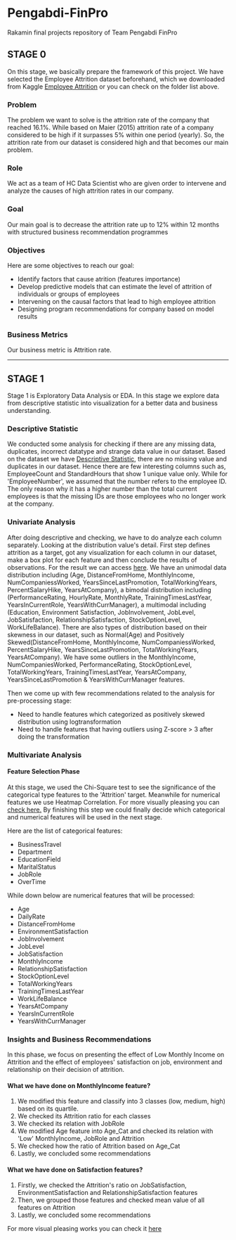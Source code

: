 # Pengabdi-FinPro
Rakamin final projects repository of Team Pengabdi FinPro 

## STAGE 0 
On this stage, we basically prepare the framework of this project. We have selected the Employee Attrition dataset beforehand, which we downloaded from Kaggle [Employee Attrition](https://www.kaggle.com/datasets/patelprashant/employee-attrition)  or you can check on the folder list above.

### Problem
The problem we want to solve is the attrition rate of the company that reached 16.1%. While based on Maier (2015) attrition rate of a company considered to be high if it surpasses 5% within one period (yearly). So, the attrition rate from our dataset is considered high and that becomes our main problem.

### Role
We act as a team of HC Data Scientist who are given order to intervene and analyze the causes of high attrition rates in our company. 

### Goal
Our main goal is to decrease the attrition rate up to 12% within 12 months with structured business recommendation programmes

### Objectives
Here are some objectives to reach our goal:
- Identify factors that cause atrition (features importance)
- Develop predictive models that can estimate the level of attrition of individuals or groups of employees
- Intervening on the causal factors that lead to high employee attrition
- Designing program recommendations for company based on model results

### Business Metrics
Our business metric is Attrition rate. 
***

## STAGE 1
Stage 1 is Exploratory Data Analysis or EDA. In this stage we explore data from descriptive statistic into visualization for a better data and business understanding.

### Descriptive Statistic
We conducted some analysis for checking if there are any missing data, duplicates, incorrect datatype and strange data value in our dataset. Based on the dataset we have [Descriptive Statistic](https://github.com/zerobase-one/Pengabdi-FinPro/blob/1d34687c670307119564ab8319ad5f524cf875bc/Stage%201/Descriptive%20Statistic.ipynb), there are no missing value and duplicates in our dataset. Hence there are few interesting columns such as, EmployeeCount and StandardHours that show 1 unique value only. While for 'EmployeeNumber', we assumed that the number refers to the employee ID. The only reason why it has a higher number than the total current employees is that the missing IDs are those employees who no longer work at the company. 

### Univariate Analysis
After doing descriptive and checking, we have to do analyze each column separately. Looking at the distribution value's detail. First step defines attrition as a target, got any visualization for each column in our dataset, make a box plot for each feature and then conclude the results of observations. For the result we can access [here](https://github.com/zerobase-one/Pengabdi-FinPro/blob/76fddd6d1fb99002a4c480a19aaee0b64f6c15c0/Stage%201/Univariate%20Analysis.ipynb).
We have an unimodal data distribution including (Age, DistanceFromHome, MonthlyIncome, NumCompaniessWorked, YearsSinceLastPromotion, TotalWorkingYears, PercentSalaryHike, YearsAtCompany), a bimodal distribution including (PerformanceRating, HourlyRate, MonthlyRate, TrainingTimesLastYear, YearsInCurrentRole, YearsWithCurrManager), a multimodal including (Education, Environment Satisfaction, JobInvolvement, JobLevel, JobSatisfaction, RelationshipSatisfaction, StockOptionLevel, WorkLifeBalance). 
There are also types of distribution based on their skewness in our dataset, such as Normal(Age) and Positively Skewed(DistanceFromHome, MonthlyIncome, NumCompaniessWorked, PercentSalaryHike, YearsSinceLastPromotion, TotalWorkingYears, YearsAtCompany). We have some outliers in the MonthlyIncome, NumCompaniesWorked, PerformanceRating, StockOptionLevel, TotalWorkingYears, TrainingTimesLastYear, YearsAtCompany, YearsSinceLastPromotion & YearsWithCurrManager features.

Then we come up with few recommendations related to the analysis for pre-processing stage:
- Need to handle features which categorized as positively skewed distribution using logtransformation
- Need to handle features that having outliers using Z-score > 3 after doing the transformation

### Multivariate Analysis
#### Feature Selection Phase ####
At this stage, we used the Chi-Square test to see the significance of the categorical type features to the 'Attrition' target. Meanwhile for numerical features we use Heatmap Correlation. For more visually pleasing you can [check here.](https://github.com/zerobase-one/Pengabdi-FinPro/blob/main/Stage%201/Multivariate%20Analysis.ipynb)
By finishing this step we could finally decide which categorical and numerical features will be used in the next stage.

Here are the list of categorical features:
- BusinessTravel
- Department
- EducationField
- MaritalStatus
- JobRole
- OverTime

While down below are numerical features that will be processed:
- Age
- DailyRate
- DistanceFromHome
- EnvironmentSatisfaction
- JobInvolvement
- JobLevel
- JobSatisfaction
- MonthlyIncome
- RelationshipSatisfaction
- StockOptionLevel
- TotalWorkingYears
- TrainingTimesLastYear
- WorkLifeBalance
- YearsAtCompany
- YearsInCurrentRole
- YearsWithCurrManager

### Insights and Business Recommendations
In this phase, we focus on presenting the effect of Low Monthly Income on Attrition and the effect of employees' satisfaction on job, environment and relationship on their decision of attrition.

#### What we have done on MonthlyIncome feature? #### 
1. We modified this feature and classify into 3 classes (low, medium, high) based on its quartile.
2. We checked its Attrition ratio for each classes
3. We checked its relation with JobRole
4. We modified Age feature into Age_Cat and checked its relation with 'Low' MonthlyIncome, JobRole and Attrition
5. We checked how the ratio of Attrition based on Age_Cat
6. Lastly, we concluded some recommendations

#### What we have done on Satisfaction features? ####
1. Firstly, we checked the Attrition's ratio on JobSatisfaction, EnvironmentSatisfaction and RelationshipSatisfaction features
2. Then, we grouped those features and checked mean value of all features on Attrition
3. Lastly, we concluded some recommendations

For more visual pleasing works you can check it [here](https://github.com/zerobase-one/Pengabdi-FinPro/blob/main/Stage%201/Stage%201%20-%20Pengabdi%20FinPro.pdf)

